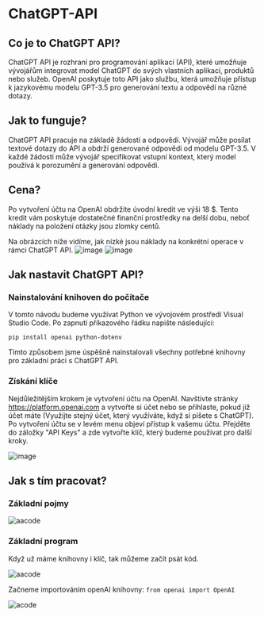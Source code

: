 # ChatGPT-API

## Co je to ChatGPT API?
ChatGPT API je rozhraní pro programování aplikací (API), které umožňuje vývojářům integrovat model ChatGPT do svých vlastních aplikací, produktů nebo služeb. OpenAI poskytuje toto API jako službu, která umožňuje přístup k jazykovému modelu GPT-3.5 pro generování textu a odpovědí na různé dotazy.


## Jak to funguje?
ChatGPT API pracuje na základě žádostí a odpovědí. Vývojář může posílat textové dotazy do API a obdrží generované odpovědi od modelu GPT-3.5. V každé žádosti může vývojář specifikovat vstupní kontext, který model používá k porozumění a generování odpovědi.


## Cena?
Po vytvoření účtu na OpenAI obdržíte úvodní kredit ve výši 18 $. Tento kredit vám poskytuje dostatečné finanční prostředky na delší dobu, neboť náklady na položení otázky jsou zlomky centů.

Na obrázcích níže vidíme, jak nízké jsou náklady na konkrétní operace v rámci ChatGPT API.
![image](https://github.com/Limint006/ChatGPT-API/assets/114061078/5a14456b-8a82-4314-b952-ab4c1a600920)
![image](https://github.com/Limint006/ChatGPT-API/assets/114061078/0f87a5c9-77d9-4cd0-a723-1e5368683f42)


## Jak nastavit ChatGPT API?
### Nainstalování knihoven do počítače
V tomto návodu budeme využívat Python ve vývojovém prostředí Visual Studio Code. Po zapnutí příkazového řádku napište následující:

`pip install openai python-dotenv`

Tímto způsobem jsme úspěšně nainstalovali všechny potřebné knihovny pro základní práci s ChatGPT API.

### Získání klíče
Nejdůležitějším krokem je vytvoření účtu na OpenAI. Navštivte stránky https://platform.openai.com a vytvořte si účet nebo se přihlaste, pokud již účet máte (Využijte stejný účet, který využíváte, když si píšete s ChatGPT). Po vytvoření účtu se v levém menu objeví přístup k vašemu účtu. Přejděte do záložky "API Keys" a zde vytvořte klíč, který budeme používat pro další kroky.

![image](https://github.com/Limint006/ChatGPT-API/assets/114061078/9e6fac5c-6f3d-42af-8289-98ef0ad47c6a)


## Jak s tím pracovat?
### Základní pojmy
![aacode](https://github.com/Limint006/ChatGPT-API/assets/114061078/a99d6fab-c7f6-4513-83f3-19660df550b0)


### Základní program
Když už máme knihovny i klíč, tak můžeme začít psát kód. 

![aacode](https://github.com/Limint006/ChatGPT-API/assets/114061078/a2c5721b-5eee-4ccd-90c3-e5c88473d92b)

Začneme importováním openAI knihovny: `from openai import OpenAI`

![acode](https://github.com/Limint006/ChatGPT-API/assets/114061078/5185a18d-7347-45b8-90b9-c5f40a7fac50)


